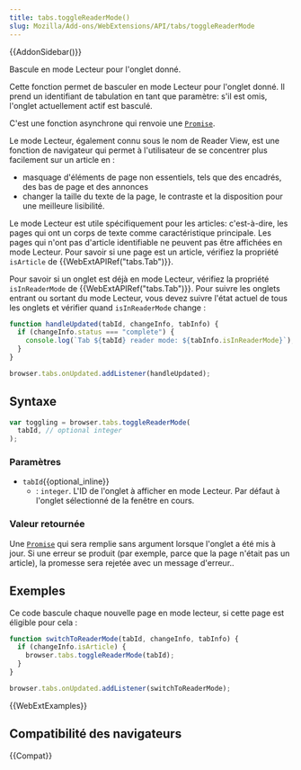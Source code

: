 ```yaml
---
title: tabs.toggleReaderMode()
slug: Mozilla/Add-ons/WebExtensions/API/tabs/toggleReaderMode
---
```


{{AddonSidebar()}}

Bascule en mode Lecteur pour l'onglet donné.

Cette fonction permet de basculer en mode Lecteur pour l'onglet donné. Il prend un identifiant de tabulation en tant que paramètre: s'il est omis, l'onglet actuellement actif est basculé.

C'est une fonction asynchrone qui renvoie une [`Promise`](/fr/docs/Web/JavaScript/Reference/Objets_globaux/Promise).

Le mode Lecteur, également connu sous le nom de Reader View, est une fonction de navigateur qui permet à l'utilisateur de se concentrer plus facilement sur un article en :

- masquage d'éléments de page non essentiels, tels que des encadrés, des bas de page et des annonces
- changer la taille du texte de la page, le contraste et la disposition pour une meilleure lisibilité.

Le mode Lecteur est utile spécifiquement pour les articles: c'est-à-dire, les pages qui ont un corps de texte comme caractéristique principale. Les pages qui n'ont pas d'article identifiable ne peuvent pas être affichées en mode Lecteur. Pour savoir si une page est un article, vérifiez la propriété `isArticle` de {{WebExtAPIRef("tabs.Tab")}}.

Pour savoir si un onglet est déjà en mode Lecteur, vérifiez la propriété `isInReaderMode` de {{WebExtAPIRef("tabs.Tab")}}. Pour suivre les onglets entrant ou sortant du mode Lecteur, vous devez suivre l'état actuel de tous les onglets et vérifier quand `isInReaderMode` change :

```js
function handleUpdated(tabId, changeInfo, tabInfo) {
  if (changeInfo.status === "complete") {
    console.log(`Tab ${tabId} reader mode: ${tabInfo.isInReaderMode}`);
  }
}

browser.tabs.onUpdated.addListener(handleUpdated);
```

## Syntaxe

```js
var toggling = browser.tabs.toggleReaderMode(
  tabId, // optional integer
);
```

### Paramètres

- `tabId`{{optional_inline}}
  - : `integer`. L'ID de l'onglet à afficher en mode Lecteur. Par défaut à l'onglet sélectionné de la fenêtre en cours.

### Valeur retournée

Une [`Promise`](/fr/docs/Web/JavaScript/Reference/Objets_globaux/Promise) qui sera remplie sans argument lorsque l'onglet a été mis à jour. Si une erreur se produit (par exemple, parce que la page n'était pas un article), la promesse sera rejetée avec un message d'erreur..

## Exemples

Ce code bascule chaque nouvelle page en mode lecteur, si cette page est éligible pour cela :

```js
function switchToReaderMode(tabId, changeInfo, tabInfo) {
  if (changeInfo.isArticle) {
    browser.tabs.toggleReaderMode(tabId);
  }
}

browser.tabs.onUpdated.addListener(switchToReaderMode);
```

{{WebExtExamples}}

## Compatibilité des navigateurs

{{Compat}}
